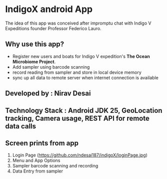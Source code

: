 # IndigoX android App

The idea of this app was conceived after impromptu chat with Indigo V Expeditions 
founder Professor Federico Lauro.

## Why use this app?
* Register new users and boats for Indigo V expedition's **The Ocean Microbiome Project**.
* Add sampler using barcode scanning
* record reading from sampler and store in local device memory
* sync up all data to remote server when internet connection is available

## Developed by : Nirav Desai

## Technology Stack : Android JDK 25, GeoLocation tracking, Camera usage, REST API for remote data calls

## Screen prints from app
1. Login Page
(https://github.com/ndesai187/indigoX/loginPage.jpg)
2. Menu and App Options
3. Sampler barcode scanning and recording
4. Data Entry from sampler